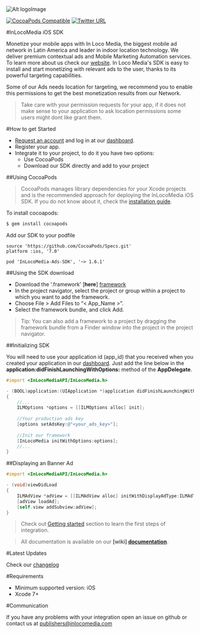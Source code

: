 ![Alt logoImage][logo]

[![CocoaPods Compatible](https://img.shields.io/cocoapods/v/InLocoMedia-Ads-SDK.svg)](https://cocoapods.org/pods/InLocoMedia-Ads-SDK)
[![Twitter URL](https://img.shields.io/twitter/url/http/shields.io.svg?style=social&InLocoMediaTwitter)](https://twitter.com/inlocomedia)

#InLocoMedia iOS SDK

Monetize your mobile apps with In Loco Media, the biggest mobile ad network in Latin America and leader in indoor location technology. We deliver premium contextual ads and Mobile Marketing Automation services.  To learn more about us check our [website].
In Loco Media's SDK is easy to install and start monetizing with relevant ads to the user, thanks to its powerful targeting capabilities. 

Some of our Ads needs location for targeting, we recommend you to enable this permissions to get the best monetization results from our Network.

> Take care with your permission requests for your app, if it does not make sense to your application to ask location permissions some users might dont like grant them.

#How to get Started

- [Request an account][createAccount] and log in at our [dashboard][accounts].
- Register your app.
- Integrate it to your project, to do it you have two options:
    - Use CocoaPods
    - Download our SDK directly and add to your project

##Using CocoaPods

> CocoaPods manages library dependencies for your Xcode projects and is the recommended approach for deploying the InLocoMedia iOS SDK. If you do not know about it, check the [installation guide][cocoapods].

To install cocoapods:

```bash
$ gem install cocoapods
```

Add our SDK to your podfile

```cocoapods
source 'https://github.com/CocoaPods/Specs.git'
platform :ios, '7.0'

pod 'InLocoMedia-Ads-SDK', '~> 1.6.1'
```

##Using the SDK download

* Download the '.framework' [**here**] [framework]
* In the project navigator, select the project or group within a project to which you want to add the framework.
* Choose File > Add Files to “< App_Name >”.
* Select the framework bundle, and click Add.
 
 > Tip: You can also add a framework to a project by dragging the framework bundle from a Finder window into the project in the project navigator.

##Initializing SDK

You will need to use your application id (app_id) that you received when you created your application in our [dashboard][accounts].
Just add the line below in the **application:didFinishLaunchingWithOptions:** method of the **AppDelegate**.

```objective-c
#import <InLocoMediaAPI/InLocoMedia.h>

- (BOOL)application:(UIApplication *)application didFinishLaunchingWithOptions:(NSDictionary *)launchOptions
{
	//...
    ILMOptions *options = [[ILMOptions alloc] init];
    
    //Your production ads key
    [options setAdsKey:@"<your_ads_key>"];
    
    //Init our framework
    [InLocoMedia initWithOptions:options];
    //...
}
```

##Displaying an Banner Ad

```objective-c
#import <InLocoMediaAPI/InLocoMedia.h>

- (void)viewDidLoad
{
    ILMAdView *adView = [[ILMAdView alloc] initWithDisplayAdType:ILMAdTypeDisplayAdBannerSmall];
    [adView loadAd];
    [self.view addSubview:adView];
}
```

> Check out [Getting started][gettingStarted] section to learn the first steps of integration.

> All documentation is available on our **[wiki] [documentation]**.

#Latest Updates

Check our [changelog]

#Requirements

* Minimum supported version: iOS 
* Xcode 7+

#Communication

If you have any problems with your integration open an issue on github or contact us at publishers@inlocomedia.com

[cocoapods]: http://guides.cocoapods.org/using/getting-started.html
[framework]: https://s3.amazonaws.com/mobile-api/IOS/1.6/Release+Files/1.6.1/UbeeAPI-1.6.1.zip
[logo]: https://s3.amazonaws.com/mobile-api/IOS/v2/Documentation/Logo+Black.png
[documentation]: https://github.com/In-Loco-Media/inlocomedia-ios-sdk/wiki
[sign_up]: http://inlocomedia.com/
[changelog]: https://github.com/In-Loco-Media/inlocomedia-ios-sdk/blob/master/CHANGELOG.md
[website]: http://www.inlocomedia.com/
[accounts]: https://accounts.inlocomedia.com/
[gettingStarted]: https://github.com/In-Loco-Media/inlocomedia-ios-sdk/wiki/Getting-Started
[createAccount]: https://accounts.inlocomedia.com/publishers/sign_up